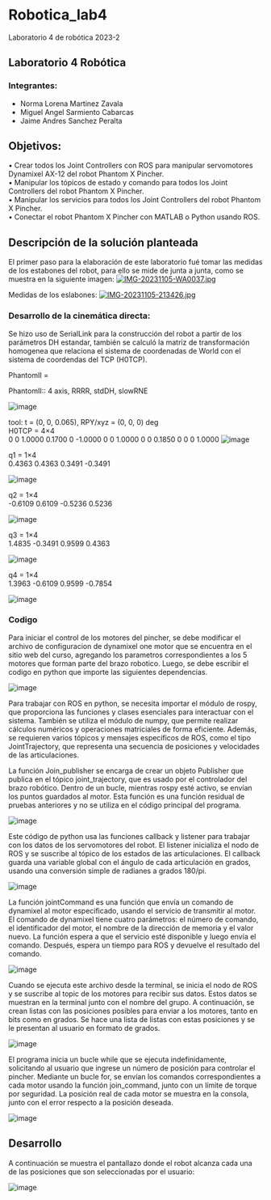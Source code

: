 # Robotica_lab4
Laboratorio 4 de robótica 2023-2


## Laboratorio 4 Robótica
### Integrantes: 
- Norma Lorena Martinez Zavala
- Miguel Angel Sarmiento Cabarcas
- Jaime Andres Sanchez Peralta

## Objetivos:
• Crear todos los Joint Controllers con ROS para manipular servomotores Dynamixel AX-12 del robot Phantom X Pincher. <br>
• Manipular los tópicos de estado y comando para todos los Joint Controllers del robot Phantom X Pincher. <br>
• Manipular los servicios para todos los Joint Controllers del robot Phantom X Pincher. <br>
• Conectar el robot Phantom X Pincher con MATLAB o Python usando ROS. <br>

## Descripción de la solución planteada
El primer paso para la elaboración de este laboratorio fué tomar las medidas de los estabones del robot, para ello se mide de junta a junta, como se muestra en la siguiente imagen:
[![IMG-20231105-WA0037.jpg](https://i.postimg.cc/3wGRwpRx/IMG-20231105-WA0037.jpg)](https://postimg.cc/CZFYPRk3)

Medidas de los eslabones:
[![IMG-20231105-213426.jpg](https://i.postimg.cc/RZcyVZmz/IMG-20231105-213426.jpg)](https://postimg.cc/hXtp2ghC)

### Desarrollo de la cinemática directa:
  Se hizo uso de SerialLink para la construcción del robot a partir de los parámetros DH estandar, también se calculó la matriz de transformación homogenea que relaciona el sistema de coordenadas de World con el sistema de coordendas del TCP (H0TCP).
   
PhantomII = 
 
PhantomII:: 4 axis, RRRR, stdDH, slowRNE    

![image](https://github.com/misarmientoc/Robotica_lab4/assets/66492359/843327aa-e4e1-46a6-a2d1-cabc713166d0)

tool:    t = (0, 0, 0.065), RPY/xyz = (0, 0, 0) deg              
H0TCP = 4×4    
         0         0    1.0000    0.1700
         0   -1.0000         0         0
    1.0000         0         0    0.1850
         0         0         0    1.0000
![image](https://github.com/misarmientoc/Robotica_lab4/assets/66492359/ff1c7bb9-377d-452d-9310-5b32cccaa4ff)

q1 = 1×4    
    0.4363    0.4363    0.3491   -0.3491

![image](https://github.com/misarmientoc/Robotica_lab4/assets/66492359/e0d103f8-926c-4bb7-a70d-9254cd78d199)

q2 = 1×4    
   -0.6109    0.6109   -0.5236    0.5236

![image](https://github.com/misarmientoc/Robotica_lab4/assets/66492359/237de157-f726-470d-93ea-dac8150d4ea1)

q3 = 1×4    
    1.4835   -0.3491    0.9599    0.4363

![image](https://github.com/misarmientoc/Robotica_lab4/assets/66492359/680b1cc3-031e-4e9c-a35e-d972ffa991c5)

q4 = 1×4    
    1.3963   -0.6109    0.9599   -0.7854

![image](https://github.com/misarmientoc/Robotica_lab4/assets/66492359/eaf9adae-992d-462c-97e7-76bd1df93aa4)

### Codigo
Para iniciar el control de los motores del pincher, se debe modificar el archivo de configuracion de dynamixel one motor que se encuentra en el sitio web del curso, agregando los parametros correspondientes a los 5 motores que forman parte del brazo robotico. Luego, se debe escribir el codigo en python que importe las siguientes dependencias.

![image](https://github.com/misarmientoc/Robotica_lab4/assets/47614570/958b992b-c6d7-441f-a657-740494cdee87)

Para trabajar con ROS en python, se necesita importar el módulo de rospy, que proporciona las funciones y clases esenciales para interactuar con el sistema. También se utiliza el módulo de numpy, que permite realizar cálculos numéricos y operaciones matriciales de forma eficiente. Además, se requieren varios tópicos y mensajes específicos de ROS, como el tipo JointTrajectory, que representa una secuencia de posiciones y velocidades de las articulaciones.

La función Join_publisher se encarga de crear un objeto Publisher que publica en el tópico joint_trajectory, que es usado por el controlador del brazo robótico. Dentro de un bucle, mientras rospy esté activo, se envían los puntos guardados al motor. Esta función es una función residual de pruebas anteriores y no se utiliza en el código principal del programa.

![image](https://github.com/misarmientoc/Robotica_lab4/assets/47614570/ba88d020-1ab9-424c-a642-13c2025a69a1)

Este código de python usa las funciones callback y listener para trabajar con los datos de los servomotores del robot. El listener inicializa el nodo de ROS y se suscribe al tópico de los estados de las articulaciones. El callback guarda una variable global con el ángulo de cada articulación en grados, usando una conversión simple de radianes a grados 180/pi.

![image](https://github.com/misarmientoc/Robotica_lab4/assets/47614570/3d024ba0-7000-4a51-9198-30e1567ef9ab)

La función jointCommand es una función que envía un comando de dynamixel al motor especificado, usando el servicio de transmitir al motor. El comando de dynamixel tiene cuatro parámetros: el número de comando, el identificador del motor, el nombre de la dirección de memoria y el valor nuevo. La función espera a que el servicio esté disponible y luego envía el comando. Después, espera un tiempo para ROS y devuelve el resultado del comando.

![image](https://github.com/misarmientoc/Robotica_lab4/assets/47614570/33878b69-5e9c-4a71-95d5-8dc469c4f5b9)

Cuando se ejecuta este archivo desde la terminal, se inicia el nodo de ROS y se suscribe al topic de los motores para recibir sus datos. Estos datos se muestran en la terminal junto con el nombre del grupo. A continuación, se crean listas con las posiciones posibles para enviar a los motores, tanto en bits como en grados. Se hace una lista de listas con estas posiciones y se le presentan al usuario en formato de grados.

![image](https://github.com/misarmientoc/Robotica_lab4/assets/47614570/9c6f4692-7118-4b62-ac13-b16f3b355628)

El programa inicia un bucle while que se ejecuta indefinidamente, solicitando al usuario que ingrese un número de posición para controlar el pincher. Mediante un bucle for, se envían los comandos correspondientes a cada motor usando la función join_command, junto con un límite de torque por seguridad. La posición real de cada motor se muestra en la consola, junto con el error respecto a la posición deseada.

![image](https://github.com/misarmientoc/Robotica_lab4/assets/47614570/d73783f0-8dd3-49e4-95fb-688f516ae5c5)


## Desarrollo

A continuación se muestra el pantallazo donde el robot alcanza cada una de las posiciones que son seleccionadas por el usuario:

![image](https://github.com/misarmientoc/Robotica_lab4/assets/47614570/417cc620-1d4d-4786-a331-3a7a1c268bd7)


